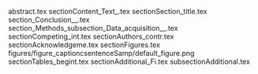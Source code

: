 abstract.tex
sectionContent_Text_.tex
sectionSection_title.tex
section_Conclusion__.tex
section_Methods_subsection_Data_acquisition__.tex
sectionCompeting_int.tex
sectionAuthors_contr.tex
sectionAcknowledgeme.tex
sectionFigures.tex
figures/figure_captioncsentenceSamp/default_figure.png
sectionTables_begint.tex
sectionAdditional_Fi.tex
subsectionAdditional.tex
